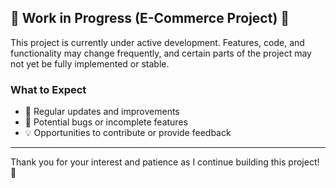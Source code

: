 ## 🚧 Work in Progress (E-Commerce Project) 🚧

This project is currently under active development. Features, code, and functionality may change frequently, and certain parts of the project may not yet be fully implemented or stable.

### What to Expect
- 🔧 Regular updates and improvements
- 🐛 Potential bugs or incomplete features
- 💡 Opportunities to contribute or provide feedback

---

Thank you for your interest and patience as I continue building this project! 🚀